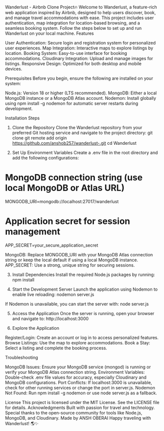 Wanderlust - Airbnb Clone Project🔥
Welcome to Wanderlust, a feature-rich web application inspired by Airbnb, designed to help users discover, book, and manage travel accommodations with ease. This project includes user authentication, map integration for location-based browsing, and a seamless booking system. Follow the steps below to set up and run Wanderlust on your local machine.
Features

User Authentication: Secure login and registration system for personalized user experiences.
Map Integration: Interactive maps to explore listings by location.
Booking System: Easy-to-use interface for booking accommodations.
Cloudinary Integration: Upload and manage images for listings.
Responsive Design: Optimized for both desktop and mobile devices.

Prerequisites
Before you begin, ensure the following are installed on your system:

Node.js: Version 18 or higher (LTS recommended).
MongoDB: Either a local MongoDB instance or a MongoDB Atlas account.
Nodemon: Install globally using npm install -g nodemon for automatic server restarts during development.

Installation Steps
1. Clone the Repository
Clone the Wanderlust repository from your preferred Git hosting service and navigate to the project directory:
git clone git remote add origin https://github.com/anshob257/wanderlust-.git
cd Wanderlust

2. Set Up Environment Variables
Create a .env file in the root directory and add the following configurations:
# MongoDB connection string (use local MongoDB or Atlas URL)
MONGODB_URI=mongodb://localhost:27017/wanderlust

# Application secret for session management
APP_SECRET=your_secure_application_secret


MongoDB: Replace MONGODB_URI with your MongoDB Atlas connection string or keep the local default if using a local MongoDB instance.
APP_SECRET: Use a strong, unique string for securing sessions.

3. Install Dependencies
Install the required Node.js packages by running:
npm install

4. Start the Development Server
Launch the application using Nodemon to enable live reloading:
nodemon server.js

If Nodemon is unavailable, you can start the server with:
node server.js

5. Access the Application
Once the server is running, open your browser and navigate to:
http://localhost:3000

6. Explore the Application

Register/Login: Create an account or log in to access personalized features.
Browse Listings: Use the map to explore accommodations.
Book a Stay: Select a listing and complete the booking process.

Troubleshooting

MongoDB Issues: Ensure your MongoDB service (mongod) is running or verify your MongoDB Atlas connection string.
Environment Variables: Double-check .env file values for accuracy, especially Cloudinary and MongoDB configurations.
Port Conflicts: If localhost:3000 is unavailable, check for other running services or change the port in server.js.
Nodemon Not Found: Run npm install -g nodemon or use node server.js as a fallback.

License
This project is licensed under the MIT License. See the LICENSE file for details.
Acknowledgments
Built with passion for travel and technology. Special thanks to the open-source community for tools like Node.js, MongoDB, and Cloudinary.
Made  by ANSH OBERAI
Happy traveling with Wanderlust! 🌎✨